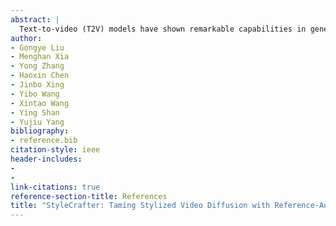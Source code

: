 ```yaml
---
abstract: |
  Text-to-video (T2V) models have shown remarkable capabilities in generating diverse videos. However, they struggle to produce user-desired artistic videos due to (i) text’s inherent clumsiness in expressing specific styles and (ii) the generally degraded style fidelity. To address these challenges, we introduce StyleCrafter, a generic method that enhances pre-trained T2V models with a style control adapter, allowing video generation in any style by feeding a reference image. Considering the scarcity of artistic video data, we propose to first train a style control adapter using style-rich image datasets, then transfer the learned stylization ability to video generation through a tailor-made finetuning paradigm. To promote content-style disentanglement, we employ carefully designed data augmentation strategies to enhance decoupled learning. Additionally, we propose a scale-adaptive fusion module to balance the influences of text-based content features and image-based style features, which helps generalization across various text and style combinations. StyleCrafter efficiently generates high-quality stylized videos that align with the content of the texts and resemble the style of the reference images. Experiments demonstrate that our approach is more flexible and efficient than existing competitors. Project page: <https://gongyeliu.github.io/StyleCrafter.github.io/>
author:
- Gongye Liu
- Menghan Xia
- Yong Zhang
- Haoxin Chen
- Jinbo Xing
- Yibo Wang
- Xintao Wang
- Ying Shan
- Yujiu Yang
bibliography:
- reference.bib
citation-style: ieee
header-includes:
- 
- 
link-citations: true
reference-section-title: References
title: "StyleCrafter: Taming Stylized Video Diffusion with Reference-Augmented Adapter Learning"
---
```






